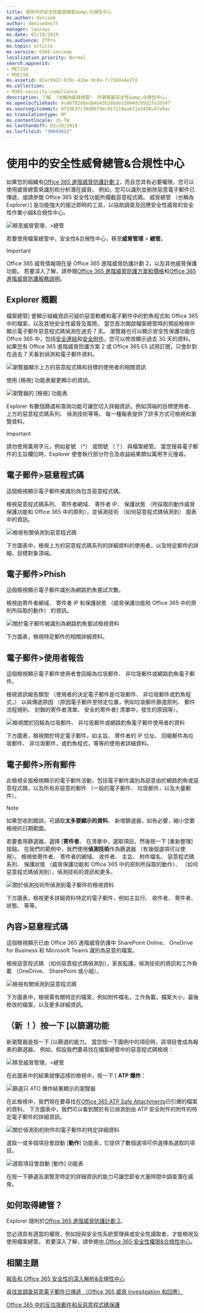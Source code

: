 ```yaml
---
title: 使用中的安全性威脅總管&amp;合規性中心
ms.author: deniseb
author: denisebmsft
manager: laurawi
ms.date: 03/10/2019
ms.audience: ITPro
ms.topic: article
ms.service: O365-seccomp
localization_priority: Normal
search.appverid:
- MET150
- MOE150
ms.assetid: 82ac9922-939c-41be-9c8a-7c75b0a4e27d
ms.collection:
- M365-security-compliance
description: 了解 （也稱為威脅總管） 的瀏覽器安全性&amp;合規性中心。
ms.openlocfilehash: 0c86792d8ed84b43b28bde31004dc95d2fa2b547
ms.sourcegitcommit: 0f93b37c39d807dec91f118aa671a3430c47a9ac
ms.translationtype: MT
ms.contentlocale: zh-TW
ms.lasthandoff: 03/20/2019
ms.locfileid: "30693612"
---
```

# <a name="use-threat-explorer-in-the-security-amp-compliance-center"></a>使用中的安全性威脅總管&amp;合規性中心

如果您的組織有[Office 365 進階威脅防護計劃 2](office-365-ti.md)，而且您具有必要權限，您可以使用威脅總管來識別和分析潛在威脅。 例如，您可以識別並刪除惡意電子郵件已傳遞，或請參閱 Office 365 安全性功能所攔截惡意程式碼。 威脅總管 （也稱為 Explorer）] 是功能強大的接近即時的工具，以協助調查及回應安全性威脅的安全性作業小組&amp;合規性中心。
  
![移至威脅管理，\>總管](media/cab32fa2-66f1-4ad5-bc1d-2bac4dbeb48c.png)
  
若要使用檔案總管中，安全性&amp;合規性中心，移至**威脅管理** \> **總管**。

> [!IMPORTANT]
> Office 365 威脅情報現在是 Office 365 進階威脅防護計劃 2，以及其他威脅保護功能。 若要深入了解，請參閱[Office 365 進階威脅防護方案和價格](https://products.office.com/exchange/advance-threat-protection)和[Office 365 進階威脅防護服務說明](https://docs.microsoft.com/office365/servicedescriptions/office-365-advanced-threat-protection-service-description)。
      
## <a name="explorer-overview"></a>Explorer 概觀

檔案總管] 會顯示組織資訊可疑的惡意軟體和電子郵件中的釣魚程式和 Office 365 中的檔案，以及其他安全性威脅及風險。 當您首次開啟檔案總管時的預設檢視中顯示電子郵件惡意程式碼偵測在過去 7 天。 瀏覽器也可以顯示安全性保護功能在 Office 365 中，包括[安全連結](atp-safe-links.md)和[安全附件](atp-safe-attachments.md)，您可以修改顯示過去 30 天的資料。 如果您有 Office 365 進階威脅防護方案 2 或 Office 365 E5 試用訂閱，只會針對在過去 7 天看到偵測和電子郵件資料。
  
![瀏覽器顯示上方的惡意程式碼和目標的使用者的相關資訊](media/8e8c1582-d6f4-4521-8591-686a1cb01f7e.png)
  
使用 [檢視] 功能表變更顯示的資訊。
  
![瀏覽器的 [檢視] 功能表](media/2bb34f58-555f-4967-ba55-740334ef1f8e.png)
  
Explorer 有數個篩選和查詢功能可讓您切入詳細資訊，例如頂端的目標使用者、 上方的惡意程式碼系列、 偵測技術等等。 每一種報表提供了許多方式可檢視和瀏覽資料。

> [!IMPORTANT]
> 請勿使用萬用字元，例如星號 （*） 或問號 （？） 與檔案總管。 當您搜尋電子郵件的主旨欄位時，Explorer 便會執行部分符合及收益結果類似萬用字元搜尋。

## <a name="email--malware"></a>電子郵件\>惡意程式碼

這個檢視顯示電子郵件被識別為包含惡意程式碼。  

檢視惡意程式碼系列、 寄件者網域、 寄件者 IP、 保護狀態 （所採取的動作威脅保護功能和 Office 365 中的原則），並偵測技術 （如何惡意程式碼偵測到） 圖表中的資訊。  

![檢視有關偵測到惡意程式碼](media/d11dc568-b091-4159-b261-df13d76b520b.png)         

下方圖表中，檢視上方的惡意程式碼系列的詳細資料的使用者，以及特定郵件的詳細，目標對象頂端。 

## <a name="email--phish"></a>電子郵件\>Phish

這個檢視顯示電子郵件識別為網路釣魚嘗試次數。  

檢視由寄件者網域、 寄件者 IP 和保護狀態 （威脅保護功能和 Office 365 中的原則所採取的動作） 的資訊。 

![關於電子郵件被識別為網路釣魚嘗試檢視資料](media/2e3f97fa-2b99-47f9-afd6-216d10633c50.png) 

下方圖表，檢視特定郵件的相關詳細資料。 

## <a name="email--user-reported"></a>電子郵件\>使用者報告

這個檢視顯示電子郵件使用者會回報為垃圾郵件、 非垃圾郵件或網路釣魚電子郵件。  

檢視資訊報告類型 （使用者的決定電子郵件是垃圾郵件、 非垃圾郵件或釣魚程式，） 以與傳遞原因 （原因電子郵件至特定位置，例如垃圾郵件篩選原則、 郵件流程規則、 封鎖的寄件者清單、 安全的寄件者] 清單中，發生的原因等）。  

![檢視關於回報為垃圾郵件、 非垃圾郵件或網路釣魚電子郵件使用者的資料](media/255acd04-0d07-4b29-82af-5060a60c20ab.png)  

下方圖表，檢視關於特定電子郵件，如主旨、 寄件者的 IP 位址、 回報郵件為垃圾郵件、 非垃圾郵件，或釣魚程式，等等的使用者詳細資料。 

## <a name="email--all-mail"></a>電子郵件\>所有郵件

此檢視全面檢視顯示的電子郵件活動，包括電子郵件識別為惡意由於網路釣魚或惡意程式碼，以及所有非惡意的郵件 （一般的電子郵件、 垃圾郵件，以及大量郵件）。 

> [!NOTE]
> 如果您收到錯誤，可讀取**太多要顯示的資料**、 新增篩選器，如有必要，縮小您要檢視的日期範圍。 

若要套用篩選器，選擇 [**寄件者**、 在清單中，選取項目，然後按一下 [重新整理] 按鈕。 在我們的範例中，我們使用**偵測技術**作為篩選器 （有幾個選項可以使用）。 檢視依寄件者、 寄件者的網域、 收件者、 主旨、 附件檔名、 惡意程式碼系列、 保護狀態 （威脅保護功能和 Office 365 中的原則所採取的動作）、 （如何惡意程式碼偵測到），偵測技術的資訊和更多。 

![關於偵測技術所偵測到電子郵件的檢視資料](media/0c032eb3-6021-4174-9f06-ff8f30c245ca.png) 

下方圖表，檢視更多詳細資料特定的電子郵件，例如主旨行、 收件者、 寄件者、 狀態、 等等。 

## <a name="content--malware"></a>內容\>惡意程式碼

這個檢視顯示已由 Office 365 進階威脅防護中 SharePoint Online、 OneDrive for Business 和 Microsoft Teams 識別為惡意的檔案。

檢視惡意程式碼 （如何惡意程式碼偵測到），家長監護，偵測技術的資訊和工作負載 （OneDrive、 SharePoint 或小組）。 

![檢視有關偵測到惡意程式碼](media/d11dc568-b091-4159-b261-df13d76b520b.png)  

下方圖表中，檢視需有關特定的檔案，例如附件檔名，工作負載，檔案大小，最後修改的檔案，以及更多詳細資訊。 
  
## <a name="new-click-to-filter-capabilities"></a>（新 ！）按一下 [以篩選功能

新瀏覽器是按一下 [以篩選的能力。 當您按一下圖例中的項目時，該項目會成為報表的篩選器。 例如，假設我們要尋找在檔案總管中的惡意程式碼檢視：
  
![移至威脅管理，\>總管](media/cab32fa2-66f1-4ad5-bc1d-2bac4dbeb48c.png)
  
在此圖表中的結果就像這樣的檢視中，按一下 [ **ATP 爆炸**： 
  
![篩選只 ATO 爆炸結果顯示的瀏覽器](media/7241d7dd-27bc-467d-9db8-6e806c49df14.png)
  
在此檢視中，我們現在要尋找在[Office 365 ATP Safe Attachments](atp-safe-attachments.md)已引爆的檔案的資料。 下方圖表中，我們可以看到關於有已偵測到由 ATP 安全附件的附件的特定電子郵件的詳細資訊。
  
![關於偵測到的附件的電子郵件的特定詳細資料](media/c91fb05c-d1d4-4085-acc6-f7008a415c2a.png)
  
選取一或多個項目會啟動 [**動作**] 功能表，它提供了數個選項可供選擇為選取的項目。 
  
![選取項目會啟動 [動作] 功能表](media/95f127a4-1b2a-4a76-88b9-096e3ba27d1b.png)
  
在按一下篩選及瀏覽至特定的詳細資訊的能力可讓您節省大量時間中調查潛在威脅。
  
## <a name="how-do-i-get-explorer"></a>如何取得總管？

Explorer 隨附於[Office 365 進階威脅防護計劃 2](office-365-ti.md)。 

您必須具有適當的權限，例如授與安全性系統管理員或安全性讀取者，才能檢視及使用檔案總管。 若要深入了解，請參閱[中 Office 365 安全性權限&amp;合規性中心](permissions-in-the-security-and-compliance-center.md)。
  
## <a name="related-topics"></a>相關主題

[報告和 Office 365 安全性的深入解析&amp;合規性中心](reports-and-insights-in-security-and-compliance.md)
  
[尋找並調查惡意電子郵件已傳遞 （Office 365 威脅 Invesitgation 和回應）](investigate-malicious-email-that-was-delivered.md)
  
[Office 365 中的反垃圾郵件和反惡意程式碼保護](anti-spam-and-anti-malware-protection.md)
  

